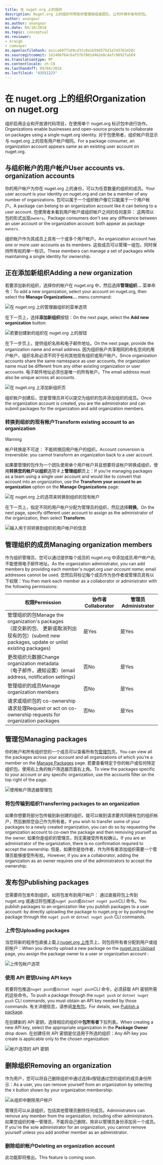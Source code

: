 ```yaml
---
title: 在 nuget.org 上的组织
description: Nuget.org 上的组织可帮助你管理按组或团队，公司环境中发布的包。
author: anangaur
ms.author: anangaur
ms.date: 04/10/2018
ms.topic: conceptual
ms.reviewer:
- kraigb
- camsoper
ms.openlocfilehash: ea1ca607f169cd31c0a1b59d575d1a743763420c
ms.sourcegitcommit: 1d1406764c6af5fb7801d462e0c4afc9092fa569
ms.translationtype: MT
ms.contentlocale: zh-CN
ms.lasthandoff: 09/04/2018
ms.locfileid: "43551223"
---
```

# <a name="organization-on-nugetorg"></a><span data-ttu-id="0b665-103">在 nuget.org 上的组织</span><span class="sxs-lookup"><span data-stu-id="0b665-103">Organization on nuget.org</span></span>

<span data-ttu-id="0b665-104">组织启用企业和开放源代码项目，在使用单个 nuget.org 标识包中进行协作。</span><span class="sxs-lookup"><span data-stu-id="0b665-104">Organizations enable businesses and open-source projects to collaborate on packages using a single nuget.org identity.</span></span> <span data-ttu-id="0b665-105">对于包使用者，组织帐户将显示与 nuget.org 上的现有用户帐户相同。</span><span class="sxs-lookup"><span data-stu-id="0b665-105">For a package consumer, an organization account appears same as an existing user account on nuget.org.</span></span>

## <a name="user-accounts-vs-organization-accounts"></a><span data-ttu-id="0b665-106">与组织帐户的用户帐户</span><span class="sxs-lookup"><span data-stu-id="0b665-106">User accounts vs. organization accounts</span></span>

<span data-ttu-id="0b665-107">你的用户帐户为你在 nuget.org 上的身份，可以为任意数量的组织的成员。</span><span class="sxs-lookup"><span data-stu-id="0b665-107">Your user account is your identity on nuget.org and can be a member of any number of organizations.</span></span> <span data-ttu-id="0b665-108">包可以属于一个组织帐户像它只能属于一个用户帐户。</span><span class="sxs-lookup"><span data-stu-id="0b665-108">A package can belong to an organization account like it can belong to a user account.</span></span> <span data-ttu-id="0b665-109">包使用者未看到用户帐户或组织帐户之间的任何差异： 这两项以包的形式出现`owners`。</span><span class="sxs-lookup"><span data-stu-id="0b665-109">Package consumers don't see any difference between an user account or the organization account: both appear as package `owners`.</span></span>

<span data-ttu-id="0b665-110">组织帐户作为其成员上具有一个或多个用户帐户。</span><span class="sxs-lookup"><span data-stu-id="0b665-110">An organization account has one or more user accounts as its members.</span></span> <span data-ttu-id="0b665-111">这些成员可以管理一组包，同时保持所有权的单一标识。</span><span class="sxs-lookup"><span data-stu-id="0b665-111">These members can manage a set of packages while maintaining a single identity for ownership.</span></span>

## <a name="adding-a-new-organization"></a><span data-ttu-id="0b665-112">正在添加新组织</span><span class="sxs-lookup"><span data-stu-id="0b665-112">Adding a new organization</span></span>

<span data-ttu-id="0b665-113">若要添加新的组织，选择你的帐户在 nuget.org 中，然后选择**管理组织...** 菜单命令：</span><span class="sxs-lookup"><span data-stu-id="0b665-113">To add a new organization, select your account on nuget.org, then select the **Manage Organizations...** menu command:</span></span>

![在 nuget.org 上的管理器组织的菜单选项](media/org-manage-option.png)

<span data-ttu-id="0b665-115">在下一页上，选择**添加新组织**按钮：</span><span class="sxs-lookup"><span data-stu-id="0b665-115">On the next page, select the **Add new organization** button:</span></span>

![若要创建新的组织在 nuget.org 上的按钮](media/org-add-new-option.png)

<span data-ttu-id="0b665-117">在下一步页上，提供组织名称和电子邮件地址。</span><span class="sxs-lookup"><span data-stu-id="0b665-117">On the next page, provide the organization name and email address.</span></span> <span data-ttu-id="0b665-118">因为组织帐户共享相同的命名空间的用户帐户，组织名称必须不同于任何其他现有组织或用户帐户。</span><span class="sxs-lookup"><span data-stu-id="0b665-118">Since organization accounts share the same namespace as user accounts, the organization name must be different from any other existing organization or user accounts.</span></span> <span data-ttu-id="0b665-119">电子邮件地址必须也是唯一的所有帐户。</span><span class="sxs-lookup"><span data-stu-id="0b665-119">The email address must also be unique across all accounts.</span></span>

![在 nuget.org 上添加新组织页](media/org-add-new-page.png)

<span data-ttu-id="0b665-121">组织帐户创建后，您是管理员并可以提交为组织的包并添加组织的成员。</span><span class="sxs-lookup"><span data-stu-id="0b665-121">Once the organization account is created, you are the administrator and can submit packages for the organization and add organization members.</span></span>

### <a name="transform-existing-account-to-an-organization"></a><span data-ttu-id="0b665-122">转换到组织的现有帐户</span><span class="sxs-lookup"><span data-stu-id="0b665-122">Transform existing account to an organization</span></span>

> [!Warning]
> <span data-ttu-id="0b665-123">帐户转换是不可逆： 不能转换回用户帐户的组织。</span><span class="sxs-lookup"><span data-stu-id="0b665-123">Account conversion is irreversible: you cannot transform an organization back to a user account.</span></span>

<span data-ttu-id="0b665-124">如果要管理的包作为一个团队使用单个用户帐户并且想要将该帐户转换成组织，使用**转换您的帐户以组织**选项卡上**管理组织**页上：</span><span class="sxs-lookup"><span data-stu-id="0b665-124">If you're managing packages as a team using a single user account and would like to convert that account into an organization, use the **Transform your account to an organization** option on the **Manage Organizations** page:</span></span>

![在 nuget.org 上的选项来转换到组织的现有帐户](media/org-transform-option.png)

<span data-ttu-id="0b665-126">在下一页上，指定不同的用户帐户分配为管理员的组织，然后选择**转换**。</span><span class="sxs-lookup"><span data-stu-id="0b665-126">On the next page, specify different user account to assign as the administrator of the organization, then select **Transform**.</span></span>

![输入用于将转换到组织的用户帐户的信息](media/org-transform-page.png)

## <a name="managing-organization-members"></a><span data-ttu-id="0b665-128">管理组织的成员</span><span class="sxs-lookup"><span data-stu-id="0b665-128">Managing organization members</span></span>

<span data-ttu-id="0b665-129">作为组织管理员，您可以通过提供每个成员的 nuget.org 中添加成员*用户帐户名*; 不能使用电子邮件地址。</span><span class="sxs-lookup"><span data-stu-id="0b665-129">As the organization administrator, you can add members by providing each member's nuget.org *user account name*; email addresses cannot be used.</span></span> <span data-ttu-id="0b665-130">您然后将标记每个成员作为协作者或管理员具有以下权限：</span><span class="sxs-lookup"><span data-stu-id="0b665-130">You then mark each member as a collaborator or administrator with the following permissions:</span></span>

| <span data-ttu-id="0b665-131">权限</span><span class="sxs-lookup"><span data-stu-id="0b665-131">Permission</span></span> | <span data-ttu-id="0b665-132">协作者</span><span class="sxs-lookup"><span data-stu-id="0b665-132">Collaborator</span></span> | <span data-ttu-id="0b665-133">管理员</span><span class="sxs-lookup"><span data-stu-id="0b665-133">Administrator</span></span> |
| --- | --- | --- |
| <span data-ttu-id="0b665-134">管理组织的包</span><span class="sxs-lookup"><span data-stu-id="0b665-134">Manage the organization's packages</span></span><br/><span data-ttu-id="0b665-135">（提交新的包、 更新或取消列出现有的包）</span><span class="sxs-lookup"><span data-stu-id="0b665-135">(submit new packages, update or unlist existing packages)</span></span> | <span data-ttu-id="0b665-136">是</span><span class="sxs-lookup"><span data-stu-id="0b665-136">Yes</span></span> | <span data-ttu-id="0b665-137">是</span><span class="sxs-lookup"><span data-stu-id="0b665-137">Yes</span></span> |
| <span data-ttu-id="0b665-138">更改组织元数据</span><span class="sxs-lookup"><span data-stu-id="0b665-138">Change organization metadata</span></span><br/><span data-ttu-id="0b665-139">（电子邮件，通知设置）</span><span class="sxs-lookup"><span data-stu-id="0b665-139">(email address, notification settings)</span></span> | <span data-ttu-id="0b665-140">否</span><span class="sxs-lookup"><span data-stu-id="0b665-140">No</span></span> | <span data-ttu-id="0b665-141">是</span><span class="sxs-lookup"><span data-stu-id="0b665-141">Yes</span></span> |
| <span data-ttu-id="0b665-142">管理组织的成员</span><span class="sxs-lookup"><span data-stu-id="0b665-142">Manage organization members</span></span> | <span data-ttu-id="0b665-143">否</span><span class="sxs-lookup"><span data-stu-id="0b665-143">No</span></span> | <span data-ttu-id="0b665-144">是</span><span class="sxs-lookup"><span data-stu-id="0b665-144">Yes</span></span> |
| <span data-ttu-id="0b665-145">请求或组织包的 co-ownership 请求处理</span><span class="sxs-lookup"><span data-stu-id="0b665-145">Request or act on co-ownership requests for organization packages</span></span> | <span data-ttu-id="0b665-146">否</span><span class="sxs-lookup"><span data-stu-id="0b665-146">No</span></span> | <span data-ttu-id="0b665-147">是</span><span class="sxs-lookup"><span data-stu-id="0b665-147">Yes</span></span> |

## <a name="managing-packages"></a><span data-ttu-id="0b665-148">管理包</span><span class="sxs-lookup"><span data-stu-id="0b665-148">Managing packages</span></span>

<span data-ttu-id="0b665-149">你的帐户和所有组织您的一个成员可以查看所有包[管理包](https://www.nuget.org/account/Packages)页。</span><span class="sxs-lookup"><span data-stu-id="0b665-149">You can view all the packages across your account and all organizations of which you're a member on the [Manage Packages](https://www.nuget.org/account/Packages) page.</span></span> <span data-ttu-id="0b665-150">若要查看特定于你的帐户或任何特定组织包，使用右上角的帐户筛选器页面右上角。</span><span class="sxs-lookup"><span data-stu-id="0b665-150">To view the packages specific to your account or any specific organization, use the accounts filter on the top right of the page.</span></span>

![使用帐户筛选器管理包](media/org-manage-packages-option.png)

### <a name="transferring-packages-to-an-organization"></a><span data-ttu-id="0b665-152">将包传输到组织</span><span class="sxs-lookup"><span data-stu-id="0b665-152">Transferring packages to an organization</span></span>
<span data-ttu-id="0b665-153">如果你想要将部分包传输到新创建的组织，就可以做到请求要共同拥有包的组织帐户，然后删除您自己作为所有者。</span><span class="sxs-lookup"><span data-stu-id="0b665-153">If you wish to transfer some of your packages to a newly created organization, you can do so by requesting the organization account to co-own the package and then removing yourself as the owner.</span></span> <span data-ttu-id="0b665-154">如果你是组织的管理员，则无需接受所有权确认。</span><span class="sxs-lookup"><span data-stu-id="0b665-154">If you are an administrator of the organization, there is no confirmation required to accept the ownership.</span></span> <span data-ttu-id="0b665-155">但是，如果你是协作者，作为所有者添加组织需要一个管理员能够接受所有权。</span><span class="sxs-lookup"><span data-stu-id="0b665-155">However, if you are a collaborator, adding the organization as an owner requires one of the administrators to accept the ownership.</span></span>

## <a name="publishing-packages"></a><span data-ttu-id="0b665-156">发布包</span><span class="sxs-lookup"><span data-stu-id="0b665-156">Publishing packages</span></span>

<span data-ttu-id="0b665-157">您需要将包发布到组织，如将包发布到用户帐户： 通过直接将包上传到 nuget.org 或通过将包推送`nuget push`或`dotnet nuget push`CLI 命令。</span><span class="sxs-lookup"><span data-stu-id="0b665-157">You publish packages to an organization like you publish packages to a user account: by directly uploading the package to nuget.org or by pushing the package through the `nuget push` or `dotnet nuget push` CLI commands.</span></span>

### <a name="uploading-packages"></a><span data-ttu-id="0b665-158">上传包</span><span class="sxs-lookup"><span data-stu-id="0b665-158">Uploading packages</span></span>

<span data-ttu-id="0b665-159">当您将新的程序包直接上载上[nuget.org 上传](https://www.nuget.org/packages/manage/upload)页上，则包将所有者分配到用户或组织帐户：</span><span class="sxs-lookup"><span data-stu-id="0b665-159">When you directly upload a new package on the [nuget.org Upload](https://www.nuget.org/packages/manage/upload) page, you assign the package owner to a user or organization account :</span></span>

![上传包帐户选项](media/org-upload-option.png)

### <a name="using-api-keys"></a><span data-ttu-id="0b665-161">使用 API 密钥</span><span class="sxs-lookup"><span data-stu-id="0b665-161">Using API keys</span></span>

<span data-ttu-id="0b665-162">若要将包推送`nuget push`或`dotnet nuget push`CLI 命令，必须获取 API 密钥所需的这些命令。</span><span class="sxs-lookup"><span data-stu-id="0b665-162">To push a package through the `nuget push` or `dotnet nuget push` CLI commands, you must obtain an API key needed by those commands.</span></span> <span data-ttu-id="0b665-163">有关详细信息，请参阅[发布包](../quickstart/create-and-publish-a-package-using-visual-studio.md#publish-the-package)。</span><span class="sxs-lookup"><span data-stu-id="0b665-163">For details, see [Publish a package](../quickstart/create-and-publish-a-package-using-visual-studio.md#publish-the-package).</span></span>

<span data-ttu-id="0b665-164">在创建新的 API 密钥，选择相应的组织中**包所有者**下拉列表。</span><span class="sxs-lookup"><span data-stu-id="0b665-164">When creating a new API key, select the appropriate organization in the **Package Owner** drop down.</span></span> <span data-ttu-id="0b665-165">在创建任何 API 密钥是仅适用于所选的组织：</span><span class="sxs-lookup"><span data-stu-id="0b665-165">Any API key you create is applicable only to the chosen organization:</span></span>

![帐户选项的 API 密钥](media/org-apikey-option.png)

## <a name="removing-an-organization"></a><span data-ttu-id="0b665-167">删除组织</span><span class="sxs-lookup"><span data-stu-id="0b665-167">Removing an organization</span></span>

<span data-ttu-id="0b665-168">作为用户，您可以将自己删除组织中通过选择`X`按钮通过您的组织的成员身份所示：</span><span class="sxs-lookup"><span data-stu-id="0b665-168">As a user, you can remove yourself from an organization by selecting the `X` button shown by your organization membership:</span></span>

![从组织中删除用户帐户](media/org-remove-self-option.png)

<span data-ttu-id="0b665-170">管理员可以从该组织，包括其他管理员删除任何成员。</span><span class="sxs-lookup"><span data-stu-id="0b665-170">Administrators can remove any member from the organization, including other administrators.</span></span> <span data-ttu-id="0b665-171">如果您组织的唯一管理员，不能将自己删除，除非以管理员身份添加另一个成员。</span><span class="sxs-lookup"><span data-stu-id="0b665-171">If you're the sole administrator for an organization, you cannot remove yourself unless you add another member as an administrator.</span></span>

### <a name="deleting-an-organization-account"></a><span data-ttu-id="0b665-172">删除组织帐户</span><span class="sxs-lookup"><span data-stu-id="0b665-172">Deleting an organization account</span></span>

<span data-ttu-id="0b665-173">此功能即将推出。</span><span class="sxs-lookup"><span data-stu-id="0b665-173">This feature is coming soon.</span></span>
